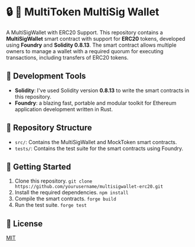 # :lock: :key: MultiToken MultiSig Wallet

A MultiSigWallet with ERC20 Support. This repository contains a **MultiSigWallet** smart contract with support for **ERC20** tokens, developed using **Foundry** and **Solidity 0.8.13**. The smart contract allows multiple owners to manage a wallet with a required quorum for executing transactions, including transfers of ERC20 tokens.

## :wrench: Development Tools

- **Solidity**: I've used Solidity version **0.8.13** to write the smart contracts in this repository.
- **Foundry**: a blazing fast, portable and modular toolkit for Ethereum application development written in Rust.

## :open_file_folder: Repository Structure

- `src/`: Contains the MultiSigWallet and MockToken smart contracts.
- `tests/`: Contains the test suite for the smart contracts using Foundry.

## :rocket: Getting Started

1. Clone this repository. `git clone https://github.com/yourusername/multisigwallet-erc20.git`
2. Install the required dependencies. `npm install`
3. Compile the smart contracts. `forge build`
4. Run the test suite. `forge test`

## :scroll: License

[MIT](https://choosealicense.com/licenses/mit/)
